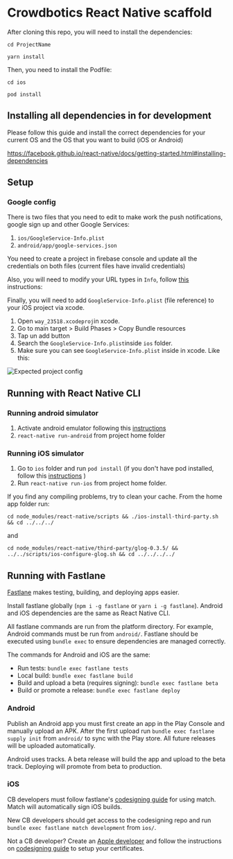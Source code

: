 # Crowdbotics React Native scaffold

After cloning this repo, you will need to install the dependencies:

`cd ProjectName`

`yarn install`

Then, you need to install the Podfile:

`cd ios`

`pod install`

## Installing all dependencies in for development

Please follow this guide and install the correct dependencies for your current OS and the OS that you want to build (iOS or Android)

https://facebook.github.io/react-native/docs/getting-started.html#installing-dependencies

## Setup

### Google config

There is two files that you need to edit to make work the push notifications, google sign up and other Google Services:

1. `ios/GoogleService-Info.plist`
2. `android/app/google-services.json`

You need to create a project in firebase console and update all the credentials on both files (current files have invalid credentials)

Also, you will need to modify your URL types in `Info`, follow [this](https://github.com/react-native-community/react-native-google-signin/blob/master/docs/ios-guide.md#3-xcode-configuration) instructions:

Finally, you will need to add `GoogleService-Info.plist` (file reference) to your iOS project via xcode.

1. Open `way_23518.xcodeproj`in xcode.
2. Go to main target > Build Phases > Copy Bundle resources
3. Tap un add button
4. Search the `GoogleService-Info.plist`inside `ios` folder.
5. Make sure you can see `GoogleService-Info.plist` inside in xcode. Like this:

![Expected project config](https://github.com/react-native-community/react-native-google-signin/raw/master/img/buildPhasesWithoutPods.png)

## Running with React Native CLI

### Running android simulator

1. Activate android emulator following this [instructions](https://facebook.github.io/react-native/docs/running-on-device)
2. `react-native run-android` from project home folder

### Running iOS simulator

1. Go to `ios` folder and run `pod install` (if you don't have pod installed, follow this [instructions](https://guides.cocoapods.org/using/getting-started.html) )
2. Run `react-native run-ios` from project home folder.

If you find any compiling problems, try to clean your cache. From the home app folder run:

`cd node_modules/react-native/scripts && ./ios-install-third-party.sh && cd ../../../`

and

`cd node_modules/react-native/third-party/glog-0.3.5/ && ../../scripts/ios-configure-glog.sh && cd ../../../../`

## Running with Fastlane

[Fastlane](https://fastlane.tools/) makes testing, building, and deploying apps
easier.

Install fastlane globally (`npm i -g fastlane` or `yarn i -g fastlane`).
Android and iOS dependencies are the same as React Native CLI.

All fastlane commands are run from the platform directory. For example, Android
commands must be run from `android/`. Fastlane should be executed using `bundle exec` to ensure dependencies are managed correctly.

The commands for Android and iOS are the same:

- Run tests: `bundle exec fastlane tests`
- Local build: `bundle exec fastlane build`
- Build and upload a beta (requires signing): `bundle exec fastlane beta`
- Build or promote a release: `bundle exec fastlane deploy`

### Android

Publish an Android app you must first create an app in the Play Console and
manually upload an APK. After the first upload run `bundle exec fastlane supply init` from `android/` to sync with the Play store. All future releases will be
uploaded automatically.

Android uses tracks. A beta release will build the app and upload to the beta
track. Deploying will promote from beta to production.

### iOS

CB developers must follow fastlane's [codesigning guide](https://codesigning.guide/) for using match.
Match will automatically sign iOS builds.

New CB developers should get access to the codesigning repo and run `bundle exec fastlane match development` from `ios/`.

Not a CB developer? Create an [Apple developer](https://developer.apple.com)
and follow the instructions on [codesigning guide](https://codesigning.guide/)
to setup your certificates.

